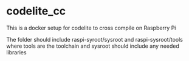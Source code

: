 # codelite_cc
This is a docker setup for codelite to cross compile on Raspberry Pi

The folder should include raspi-syroot/sysroot and raspi-sysroot/tools
where tools are the toolchain and sysroot should include any needed libraries
